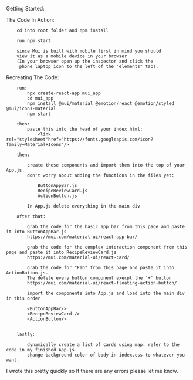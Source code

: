 Getting Started:

The Code In Action:

        cd into root folder and npm install

        run npm start

        since Mui is built with mobile first in mind you should 
        view it as a mobile device in your browser 
        (In your browser open up the inspector and click the
         phone laptop icon to the left of the "elements" tab).

Recreating The Code:

        run:
            npx create-react-app mui_app
            cd mui_app
            npm install @mui/material @emotion/react @emotion/styled @mui/icons-material
            npm start

        then:
            paste this into the head of your index.html:
                <link rel="stylesheet"href="https://fonts.googleapis.com/icon?family=Material+Icons"/>

        then:

            create these components and import them into the top of your App.js.
            don't worry about adding the functions in the files yet:

                ButtonAppBar.js
                RecipeReviewCard.js
                ActionButton.js

            In App.js delete everything in the main div

        after that:

            grab the code for the basic app bar from this page and paste it into ButtonAppBar.js
            https://mui.com/material-ui/react-app-bar/

            grab the code for the complex interaction component from this page and paste it into RecipeReviewCard.js
            https://mui.com/material-ui/react-card/

            grab the code for "Fab" from this page and paste it into ActionButton.js. 
            The delete every button component execpt the '+' button
            https://mui.com/material-ui/react-floating-action-button/

            import the components into App.js and load into the main div in this order

            <ButtonAppBar/>  
            <RecipeReviewCard />
            <ActionButton/>

    
        lastly: 

            dynamically create a list of cards using map. refer to the code in my finished App.js.
            change background-color of body in index.css to whatever you want.

I wrote this pretty quickly so If there are any errors please let me know.


        